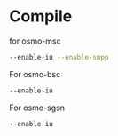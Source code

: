# Compile
for osmo-msc

```bash
--enable-iu --enable-smpp
```

For osmo-bsc

```bash
--enable-iu
```

For osmo-sgsn

```bash
--enable-iu
```

